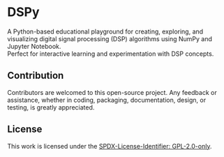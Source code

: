 # DSPy
A Python-based educational playground for creating, exploring, and visualizing digital signal processing (DSP) algorithms using NumPy and Jupyter Notebook.  
Perfect for interactive learning and experimentation with DSP concepts.

## Contribution
Contributors are welcomed to this open-source project. Any feedback or assistance, whether in coding, packaging, documentation, design, or testing, is greatly appreciated. 

## License
This work is licensed under the [SPDX-License-Identifier: GPL-2.0-only](./LICENSE).